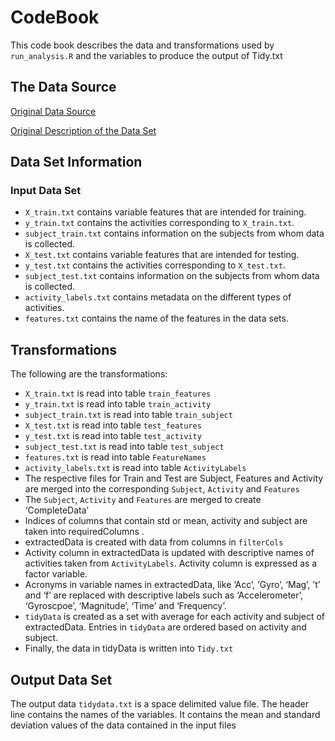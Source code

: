# CodeBook
This code book describes the  data and transformations used by `run_analysis.R` and the variables to produce the output of Tidy.txt

## The Data Source

[Original Data Source](https://d396qusza40orc.cloudfront.net/getdata%2Fprojectfiles%2FUCI%20HAR%20Dataset.zip)

[Original Description of the Data Set](http://archive.ics.uci.edu/ml/datasets/Human+Activity+Recognition+Using+Smartphones)

## Data Set Information

### Input Data Set

- `X_train.txt` contains variable features that are intended for training.
- `y_train.txt` contains the activities corresponding to `X_train.txt`.
- `subject_train.txt` contains information on the subjects from whom data is collected.
- `X_test.txt` contains variable features that are intended for testing.
- `y_test.txt` contains the activities corresponding to `X_test.txt`.
- `subject_test.txt` contains information on the subjects from whom data is collected.
- `activity_labels.txt` contains metadata on the different types of activities.
- `features.txt` contains the name of the features in the data sets.

## Transformations
The following are the transformations:

- `X_train.txt` is read into table `train_features`
- `y_train.txt` is read into table `train_activity`
- `subject_train.txt` is read into table `train_subject`
- `X_test.txt` is read into table `test_features`
- `y_test.txt` is read into table `test_activity`
- `subject_test.txt` is read into table `test_subject`
- `features.txt` is read into table `FeatureNames`
- `activity_labels.txt` is read into table `ActivityLabels`
- The respective files for Train and Test are Subject, Features and Activity are merged into the corresponding `Subject`, `Activity` and `Features`
- The `Subject`, `Activity` and `Features` are merged to create ‘CompleteData’
-  Indices of columns that contain std or mean, activity and subject are taken into requiredColumns .
- extractedData is created with data from columns in `filterCols`
- Activity column in extractedData is updated with descriptive names of activities taken from `ActivityLabels`. Activity column is expressed as a factor variable.
- Acronyms in variable names in extractedData, like ‘Acc’, ‘Gyro’, ‘Mag’, ’t’ and ‘f’ are replaced with descriptive labels such as ‘Accelerometer’, ‘Gyroscpoe’, ‘Magnitude’, ‘Time’ and ‘Frequency’.
- `tidyData` is created as a set with average for each activity and subject of extractedData. Entries in `tidyData` are ordered based on activity and subject.
- Finally, the data in tidyData is written into `Tidy.txt`

## Output Data Set
The output data `tidydata.txt` is a space delimited value file. The header line contains the names of the variables. It contains the mean and standard deviation values of the data contained in the input files
